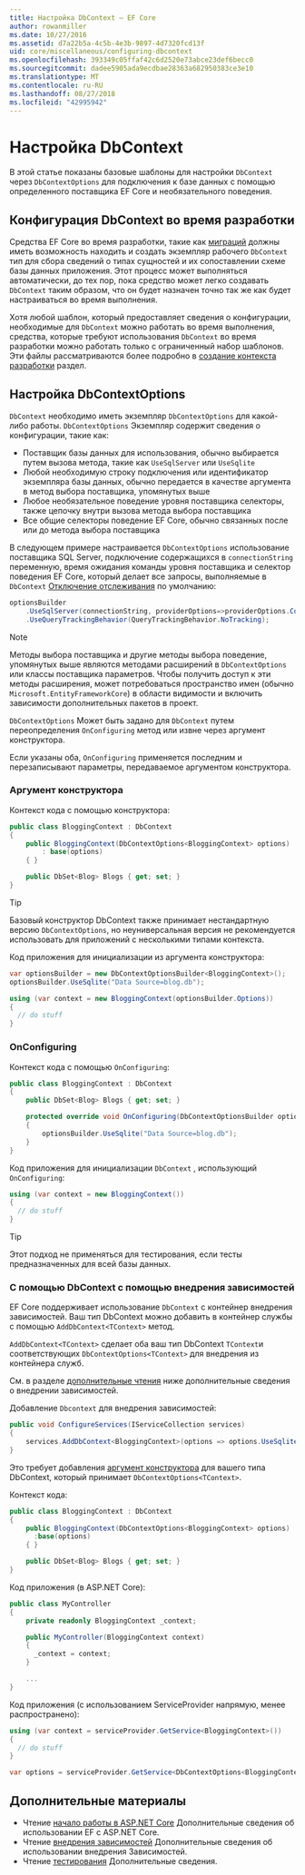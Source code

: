 ```yaml
---
title: Настройка DbContext — EF Core
author: rowanmiller
ms.date: 10/27/2016
ms.assetid: d7a22b5a-4c5b-4e3b-9897-4d7320fcd13f
uid: core/miscellaneous/configuring-dbcontext
ms.openlocfilehash: 393349c05ffaf42c6d2520e73abce23def6becc0
ms.sourcegitcommit: dadee5905ada9ecdbae28363a682950383ce3e10
ms.translationtype: MT
ms.contentlocale: ru-RU
ms.lasthandoff: 08/27/2018
ms.locfileid: "42995942"
---
```

# <a name="configuring-a-dbcontext"></a>Настройка DbContext

В этой статье показаны базовые шаблоны для настройки `DbContext` через `DbContextOptions` для подключения к базе данных с помощью определенного поставщика EF Core и необязательного поведения.

## <a name="design-time-dbcontext-configuration"></a>Конфигурация DbContext во время разработки

Средства EF Core во время разработки, такие как [миграций](xref:core/managing-schemas/migrations/index) должны иметь возможность находить и создать экземпляр рабочего `DbContext` тип для сбора сведений о типах сущностей и их сопоставлении схеме базы данных приложения. Этот процесс может выполняться автоматически, до тех пор, пока средство может легко создавать `DbContext` таким образом, что он будет назначен точно так же как будет настраиваться во время выполнения.

Хотя любой шаблон, который предоставляет сведения о конфигурации, необходимые для `DbContext` можно работать во время выполнения, средства, которые требуют использования `DbContext` во время разработки можно работать только с ограниченный набор шаблонов. Эти файлы рассматриваются более подробно в [создание контекста разработки](xref:core/miscellaneous/cli/dbcontext-creation) раздел.

## <a name="configuring-dbcontextoptions"></a>Настройка DbContextOptions

`DbContext` необходимо иметь экземпляр `DbContextOptions` для какой-либо работы. `DbContextOptions` Экземпляр содержит сведения о конфигурации, такие как:

- Поставщик базы данных для использования, обычно выбирается путем вызова метода, такие как `UseSqlServer` или `UseSqlite`
- Любой необходимую строку подключения или идентификатор экземпляра базы данных, обычно передается в качестве аргумента в метод выбора поставщика, упомянутых выше
- Любое необязательное поведение уровня поставщика селекторы, также цепочку внутри вызова метода выбора поставщика
- Все общие селекторы поведение EF Core, обычно связанных после или до метода выбора поставщика

В следующем примере настраивается `DbContextOptions` использование поставщика SQL Server, подключение содержащихся в `connectionString` переменную, время ожидания команды уровня поставщика и селектор поведения EF Core, который делает все запросы, выполняемые в `DbContext` [Отключение отслеживания](xref:core/querying/tracking#no-tracking-queries) по умолчанию:

``` csharp
optionsBuilder
    .UseSqlServer(connectionString, providerOptions=>providerOptions.CommandTimeout(60))
    .UseQueryTrackingBehavior(QueryTrackingBehavior.NoTracking);
```

> [!NOTE]  
> Методы выбора поставщика и другие методы выбора поведение, упомянутых выше являются методами расширений в `DbContextOptions` или классы поставщика параметров. Чтобы получить доступ к эти методы расширения, может потребоваться пространство имен (обычно `Microsoft.EntityFrameworkCore`) в области видимости и включить зависимости дополнительных пакетов в проект.

`DbContextOptions` Может быть задано для `DbContext` путем переопределения `OnConfiguring` метод или извне через аргумент конструктора.

Если указаны оба, `OnConfiguring` применяется последним и перезаписывают параметры, передаваемое аргументом конструктора.

### <a name="constructor-argument"></a>Аргумент конструктора

Контекст кода с помощью конструктора:

``` csharp
public class BloggingContext : DbContext
{
    public BloggingContext(DbContextOptions<BloggingContext> options)
        : base(options)
    { }

    public DbSet<Blog> Blogs { get; set; }
}
```

> [!TIP]  
> Базовый конструктор DbContext также принимает нестандартную версию `DbContextOptions`, но неуниверсальная версия не рекомендуется использовать для приложений с несколькими типами контекста.

Код приложения для инициализации из аргумента конструктора:

``` csharp
var optionsBuilder = new DbContextOptionsBuilder<BloggingContext>();
optionsBuilder.UseSqlite("Data Source=blog.db");

using (var context = new BloggingContext(optionsBuilder.Options))
{
  // do stuff
}
```

### <a name="onconfiguring"></a>OnConfiguring

Контекст кода с помощью `OnConfiguring`:

``` csharp
public class BloggingContext : DbContext
{
    public DbSet<Blog> Blogs { get; set; }

    protected override void OnConfiguring(DbContextOptionsBuilder optionsBuilder)
    {
        optionsBuilder.UseSqlite("Data Source=blog.db");
    }
}
```

Код приложения для инициализации `DbContext` , использующий `OnConfiguring`:

``` csharp
using (var context = new BloggingContext())
{
  // do stuff
}
```

> [!TIP]
> Этот подход не применяться для тестирования, если тесты предназначенных для всей базы данных.

### <a name="using-dbcontext-with-dependency-injection"></a>С помощью DbContext с помощью внедрения зависимостей

EF Core поддерживает использование `DbContext` с контейнер внедрения зависимостей. Ваш тип DbContext можно добавить в контейнер службы с помощью `AddDbContext<TContext>` метод.

`AddDbContext<TContext>` сделает оба ваш тип DbContext `TContext`и соответствующих `DbContextOptions<TContext>` для внедрения из контейнера служб.

См. в разделе [дополнительные чтения](#more-reading) ниже дополнительные сведения о внедрении зависимостей.

Добавление `Dbcontext` для внедрения зависимостей:

``` csharp
public void ConfigureServices(IServiceCollection services)
{
    services.AddDbContext<BloggingContext>(options => options.UseSqlite("Data Source=blog.db"));
}
```

Это требует добавления [аргумент конструктора](#constructor-argument) для вашего типа DbContext, который принимает `DbContextOptions<TContext>`.

Контекст кода:

``` csharp
public class BloggingContext : DbContext
{
    public BloggingContext(DbContextOptions<BloggingContext> options)
      :base(options)
    { }

    public DbSet<Blog> Blogs { get; set; }
}
```

Код приложения (в ASP.NET Core):

``` csharp
public class MyController
{
    private readonly BloggingContext _context;

    public MyController(BloggingContext context)
    {
      _context = context;
    }

    ...
}
```

Код приложения (с использованием ServiceProvider напрямую, менее распространено):

``` csharp
using (var context = serviceProvider.GetService<BloggingContext>())
{
  // do stuff
}

var options = serviceProvider.GetService<DbContextOptions<BloggingContext>>();
```

## <a name="more-reading"></a>Дополнительные материалы

* Чтение [начало работы в ASP.NET Core](../get-started/aspnetcore/index.md) Дополнительные сведения об использовании EF с ASP.NET Core.
* Чтение [внедрения зависимостей](https://docs.microsoft.com/aspnet/core/fundamentals/dependency-injection) Дополнительные сведения об использовании внедрения Зависимостей.
* Чтение [тестирования](testing/index.md) Дополнительные сведения.
